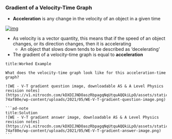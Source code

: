 ### Gradient of a Velocity-Time Graph

- **Acceleration** is any change in the velocity of an object in a given time

[![img](https://v1.nitrocdn.com/kDXDIJNDOaszRbpagqNqUtquAQQkiLpO/assets/static/optimized/rev-74af80e/wp-content/uploads/2020/09/5.-Gradient-of-a-Velocity-Time-Graph-equation-1.png)](https://cdn.savemyexams.co.uk/wp-content/uploads/2020/09/5.-Gradient-of-a-Velocity-Time-Graph-equation-1.png)

- As velocity is a vector quantity, this means that if the speed of an object changes, or its direction changes, then it is accelerating 
  - An object that slows down tends to be described as ‘decelerating’
- The gradient of a velocity-time graph is equal to **acceleration**



````ad-question
title:Worked Example

What does the velocity-time graph look like for this acceleration-time graph?

![WE - V-T gradient question image, downloadable AS & A Level Physics revision notes](https://v1.nitrocdn.com/kDXDIJNDOaszRbpagqNqUtquAQQkiLpO/assets/static/optimized/rev-74af80e/wp-content/uploads/2021/05/WE-V-T-gradient-question-image.png)

```ad-note
title:Solution
![WE - V-T gradient answer image, downloadable AS & A Level Physics revision notes](https://v1.nitrocdn.com/kDXDIJNDOaszRbpagqNqUtquAQQkiLpO/assets/static/optimized/rev-74af80e/wp-content/uploads/2021/05/WE-V-T-gradient-answer-image.png)
```
````